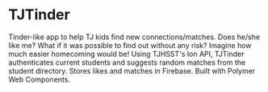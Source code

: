 # TJTinder
Tinder-like app to help TJ kids find new connections/matches. Does he/she like me? What if it was possible to find out without any risk? Imagine how much easier homecoming would be! Using TJHSST's Ion API, TJTinder authenticates current students and suggests random matches from the student directory. Stores likes and matches in Firebase. Built with Polymer Web Components.
